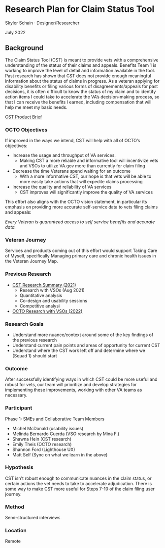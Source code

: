 # Research Plan for Claim Status Tool

Skyler Schain · Designer/Researcher

July 2022

## Background
The Claim Status Tool (CST) is meant to provide vets with a comprehensive understanding of the status of their claims and appeals. Benefits Team 1 is working to improve the level of detail and information available in the tool. Past research has shown that CST does not provide enough meaningful information about the status of claims in progress.
As a veteran applying for disability benefits or filing various forms of disagreements/appeals for past decisions, it is often difficult to know the status of my claim and to identify action items I could take to accelerate the VA’s decision-making process, so that I can receive the benefits I earned, including compensation that will help me meet my basic needs.

[CST Product Brief](https://github.com/department-of-veterans-affairs/va.gov-team/blob/master/products/claim-appeal-status/CST%20Product%20Outline%20-%20Draft.docx)

### OCTO Objectives 
If improved in the ways we intend, CST will help with all of OCTO’s objectives: 
- Increase the usage and throughput of VA services. 
  - Making CST a more reliable and informative tool will incentivize vets and VSOs to utilize VA.gov more than currently for claim filing
- Decrease the time Veterans spend waiting for an outcome
  - With a more informative CST, our hope is that vets will be able to more easily take actions that will expedite claims processing
- Increase the quality and reliability of VA services
  - CST improves will significantly improve the quality of VA services

This effort also aligns with the OCTO vision statement, in particular its emphasis on providing more accurate self-service data to vets filing claims and appeals:

_Every Veteran is guaranteed access to self service benefits and accurate data._

### Veteran Journey
Services and products coming out of this effort would support Taking Care of Myself, specifically Managing primary care and chronic health issues in the Veteran Journey Map.

### Previous Research
- [CST Research Summary (2021)](https://github.com/department-of-veterans-affairs/va.gov-team/blob/master/products/claim-appeal-status/research/SummaryCSTresearchOct2021/Summary%20CST%20Research%2C%20Oct%202021.pdf)
  - Research with VSOs (Aug 2021)
  - Quantitative analysis
  - Co-design and usability sessions
  - Competitive analysi
- [OCTO Research with VSOs (2022)](https://www.notion.so/2022-June-PACT-Act-VSO-research-Report-2b1faf024d9643cd899ba0f8a00d3d3b)

### Research Goals
- Understand more nuance/context around some of the key findings of the previous research
- Understand current pain points and areas of opportunity for current CST
- Understand where the CST work left off and determine where we (Squad 1) should start 

### Outcome
After successfully identifying ways in which CST could be more useful and robust for vets, our team will prioritize and develop strategies for implementing these improvements, working with other VA teams as necessary. 

### Participant
Phase 1: SMEs and Collaborative Team Members
- Michel McDonald (usability issues)
- Melinda Bernardo Cuerda (VSO research by Mina F.)
- Shawna Hein (CST research)
- Emily Theis (OCTO research)
- Shannon Ford (Lighthouse UX)
- Matt Self (Sync on what we learn in the above)

### Hypothesis
CST isn't robust enough to communicate nuances in the claim status, or certain actions the vet needs to take to accelerate adjudication. There is some way to make CST more useful for Steps 7-10 of the claim filing user journey.

### Method
Semi-structured interviews

### Location
Remote
